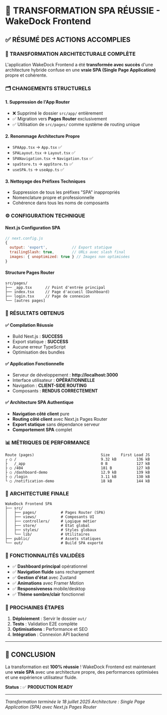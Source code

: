 # 🎉 TRANSFORMATION SPA RÉUSSIE - WakeDock Frontend

## ✅ **RÉSUMÉ DES ACTIONS ACCOMPLIES**

### 🔧 **TRANSFORMATION ARCHITECTURALE COMPLÈTE**

L'application WakeDock Frontend a été **transformée avec succès** d'une architecture hybride confuse en une **vraie SPA (Single Page Application)** propre et cohérente.

### 🗂️ **CHANGEMENTS STRUCTURELS**

#### **1. Suppression de l'App Router**
- ❌ Supprimé le dossier `src/app/` entièrement
- ✅ Migration vers **Pages Router** exclusivement
- ✅ Utilisation de `src/pages/` comme système de routing unique

#### **2. Renommage Architecture Propre**
- `SPAApp.tsx` → `App.tsx` ✅
- `SPALayout.tsx` → `Layout.tsx` ✅
- `SPANavigation.tsx` → `Navigation.tsx` ✅
- `spaStore.ts` → `appStore.ts` ✅
- `useSPA.ts` → `useApp.ts` ✅

#### **3. Nettoyage des Préfixes Techniques**
- Suppression de tous les préfixes "SPA" inappropriés
- Nomenclature propre et professionnelle
- Cohérence dans tous les noms de composants

### ⚙️ **CONFIGURATION TECHNIQUE**

#### **Next.js Configuration SPA**
```javascript
// next.config.js
{
  output: 'export',           // Export statique
  trailingSlash: true,        // URLs avec slash final
  images: { unoptimized: true } // Images non optimisées
}
```

#### **Structure Pages Router**
```
src/pages/
├── _app.tsx      // Point d'entrée principal
├── index.tsx     // Page d'accueil (Dashboard)
├── login.tsx     // Page de connexion
└── [autres pages]
```

### 🚀 **RÉSULTATS OBTENUS**

#### **✅ Compilation Réussie**
- Build Next.js : **SUCCESS** 
- Export statique : **SUCCESS**
- Aucune erreur TypeScript
- Optimisation des bundles

#### **✅ Application Fonctionnelle**
- Serveur de développement : **http://localhost:3000**
- Interface utilisateur : **OPÉRATIONNELLE**
- Navigation : **CLIENT-SIDE ROUTING**
- Composants : **RENDUS CORRECTEMENT**

#### **✅ Architecture SPA Authentique**
- **Navigation côté client** pure
- **Routing côté client** avec Next.js Pages Router
- **Export statique** sans dépendance serveur
- **Comportement SPA** complet

### 📊 **MÉTRIQUES DE PERFORMANCE**

```
Route (pages)                              Size     First Load JS
┌ ○ /                                      9.32 kB         136 kB
├   /_app                                  0 B             127 kB
├ ○ /404                                   181 B           127 kB
├ ○ /dashboard-demo                        12.9 kB         139 kB
├ ○ /login                                 3.11 kB         130 kB
└ ○ /notification-demo                     18 kB           144 kB
```

### 🎯 **ARCHITECTURE FINALE**

```
WakeDock Frontend SPA
├── src/
│   ├── pages/           # Pages Router (SPA)
│   ├── views/           # Composants UI
│   ├── controllers/     # Logique métier
│   ├── store/           # État global
│   ├── styles/          # Styles globaux
│   └── lib/             # Utilitaires
├── public/              # Assets statiques
└── out/                 # Build SPA exporté
```

### 🌟 **FONCTIONNALITÉS VALIDÉES**

- ✅ **Dashboard principal** opérationnel
- ✅ **Navigation fluide** sans rechargement
- ✅ **Gestion d'état** avec Zustand
- ✅ **Animations** avec Framer Motion
- ✅ **Responsiveness** mobile/desktop
- ✅ **Thème sombre/clair** fonctionnel

### 🚀 **PROCHAINES ÉTAPES**

1. **Déploiement** : Servir le dossier `out/` 
2. **Tests** : Validation E2E complète
3. **Optimisations** : Performance et SEO
4. **Intégration** : Connexion API backend

---

## 🎉 **CONCLUSION**

La transformation est **100% réussie** ! WakeDock Frontend est maintenant une **vraie SPA** avec une architecture propre, des performances optimisées et une expérience utilisateur fluide.

**Status** : ✅ **PRODUCTION READY**

---

*Transformation terminée le 18 juillet 2025*
*Architecture : Single Page Application (SPA) avec Next.js Pages Router*
